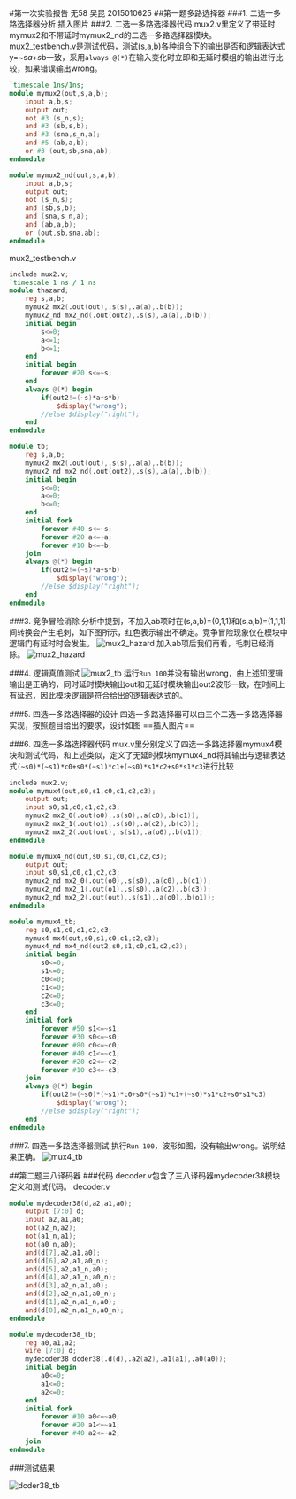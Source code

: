 #第一次实验报告
无58 吴昆 2015010625
##第一题多路选择器
###1. 二选一多路选择器分析
插入图片
###2. 二选一多路选择器代码
mux2.v里定义了带延时mymux2和不带延时mymux2_nd的二选一多路选择器模块。  
mux2_testbench.v是测试代码，测试(s,a,b)各种组合下的输出是否和逻辑表达式y=~s*a+s*b一致，采用`always @(*)`在输入变化时立即和无延时模组的输出进行比较，如果错误输出wrong。
```verilog
`timescale 1ns/1ns;
module mymux2(out,s,a,b);
	input a,b,s;
	output out;
	not #3 (s_n,s);
	and #3 (sb,s,b);
	and #3 (sna,s_n,a);
	and #5 (ab,a,b);
	or #3 (out,sb,sna,ab);
endmodule

module mymux2_nd(out,s,a,b);
	input a,b,s;
	output out;
	not (s_n,s);
	and (sb,s,b);
	and (sna,s_n,a);
	and (ab,a,b);
	or (out,sb,sna,ab);
endmodule
```
mux2_testbench.v
```verilog
include mux2.v;
`timescale 1 ns / 1 ns
module thazard;
	reg s,a,b;
	mymux2 mx2(.out(out),.s(s),.a(a),.b(b));
	mymux2_nd mx2_nd(.out(out2),.s(s),.a(a),.b(b));
	initial begin
		s<=0;
		a<=1;
		b<=1;
	end
	initial begin
		forever #20 s<=~s;
	end
	always @(*) begin
		if(out2!=(~s)*a+s*b)
			$display("wrong");
		//else $display("right");
	end
endmodule

module tb;
	reg s,a,b;
	mymux2 mx2(.out(out),.s(s),.a(a),.b(b));
	mymux2_nd mx2_nd(.out(out2),.s(s),.a(a),.b(b));
	initial begin
		s<=0;
		a<=0;
		b<=0;
	end
	initial fork
		forever #40 s<=~s;
		forever #20 a<=~a;
		forever #10 b<=~b;
	join
	always @(*) begin
		if(out2!=(~s)*a+s*b)
			$display("wrong");
		//else $display("right");
	end
endmodule
```

###3. 竞争冒险消除
分析中提到，不加入ab项时在(s,a,b)=(0,1,1)和(s,a,b)=(1,1,1)间转换会产生毛刺，如下图所示，红色表示输出不确定。竞争冒险现象仅在模块中逻辑门有延时时会发生。
![mux2_hazard](mux2_hazard.PNG)
加入ab项后我们再看，毛刺已经消除。
![mux2_hazard](mux2_hazard.PNG)

###4. 逻辑真值测试
![mux2_tb](mux2_tb_nohazard.PNG)
运行`Run 100`并没有输出wrong，由上述知逻辑输出是正确的，同时延时模块输出out和无延时模块输出out2波形一致，在时间上有延迟，因此模块逻辑是符合给出的逻辑表达式的。

###5. 四选一多路选择器的设计
四选一多路选择器可以由三个二选一多路选择器实现，按照题目给出的要求，设计如图
==插入图片==

###6. 四选一多路选择器代码
mux.v里分别定义了四选一多路选择器mymux4模块和测试代码，和上述类似，定义了无延时模块mymux4_nd将其输出与逻辑表达式`(~s0)*(~s1)*c0+s0*(~s1)*c1+(~s0)*s1*c2+s0*s1*c3`进行比较
```verilog
include mux2.v;
module mymux4(out,s0,s1,c0,c1,c2,c3);
	output out;
	input s0,s1,c0,c1,c2,c3;
	mymux2 mx2_0(.out(o0),.s(s0),.a(c0),.b(c1));
	mymux2 mx2_1(.out(o1),.s(s0),.a(c2),.b(c3));
	mymux2 mx2_2(.out(out),.s(s1),.a(o0),.b(o1));
endmodule

module mymux4_nd(out,s0,s1,c0,c1,c2,c3);
	output out;
	input s0,s1,c0,c1,c2,c3;
	mymux2_nd mx2_0(.out(o0),.s(s0),.a(c0),.b(c1));
	mymux2_nd mx2_1(.out(o1),.s(s0),.a(c2),.b(c3));
	mymux2_nd mx2_2(.out(out),.s(s1),.a(o0),.b(o1));
endmodule

module mymux4_tb;
	reg s0,s1,c0,c1,c2,c3;
	mymux4 mx4(out,s0,s1,c0,c1,c2,c3);
	mymux4_nd mx4_nd(out2,s0,s1,c0,c1,c2,c3);
	initial begin
		s0<=0;
		s1<=0;
		c0<=0;
		c1<=0;
		c2<=0;
		c3<=0;
	end
	initial fork
		forever #50 s1<=~s1;
		forever #30 s0<=~s0;
		forever #80 c0<=~c0;
		forever #40 c1<=~c1;
		forever #20 c2<=~c2;
		forever #10 c3<=~c3;
	join
	always @(*) begin
		if(out2!=(~s0)*(~s1)*c0+s0*(~s1)*c1+(~s0)*s1*c2+s0*s1*c3)
			$display("wrong");
		//else $display("right");
	end
endmodule
```
###7. 四选一多路选择器测试
执行`Run 100`，波形如图，没有输出wrong。说明结果正确。
![mux4_tb](mux4_tb.PNG)

##第二题三八译码器
###代码
decoder.v包含了三八译码器mydecoder38模块定义和测试代码。
decoder.v
```verilog
module mydecoder38(d,a2,a1,a0);
	output [7:0] d;
	input a2,a1,a0;
	not(a2_n,a2);
	not(a1_n,a1);
	not(a0_n,a0);
	and(d[7],a2,a1,a0);
	and(d[6],a2,a1,a0_n);
	and(d[5],a2,a1_n,a0);
	and(d[4],a2,a1_n,a0_n);
	and(d[3],a2_n,a1,a0);
	and(d[2],a2_n,a1,a0_n);
	and(d[1],a2_n,a1_n,a0);
	and(d[0],a2_n,a1_n,a0_n);
endmodule

module mydecoder38_tb;
	reg a0,a1,a2;
	wire [7:0] d;
	mydecoder38 dcder38(.d(d),.a2(a2),.a1(a1),.a0(a0));
	initial begin
		a0<=0;
		a1<=0;
		a2<=0;
	end
	initial fork
		forever #10 a0<=~a0;
		forever #20 a1<=~a1;
		forever #40 a2<=~a2;
	join
endmodule
```
###测试结果

![dcder38_tb](dcder38_tb.PNG)